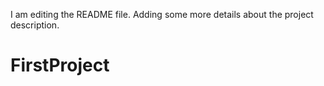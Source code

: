 I am editing the README file. Adding some more details about the project description.
# FirstProject
